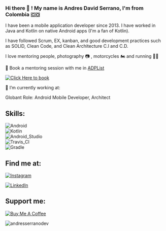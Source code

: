 ### Hi there 👋 ! My name is Andres David Serrano, I'm from Colombia 🇨🇴

I have been a mobile application developer since 2013. I have worked in Java and Kotlin on native Android apps (I'm a fan of Kotlin). 

I have followed Scrum, EX, kanban,  and good development practices such as SOLID, Clean Code, and Clean Architecture C.I and C.D.

I love mentoring people, photography 📷 , motorcycles 🏍️ and running 🏃‍♂️

📆  Book a mentoring session with me in [ADPList](https://adplist.org/mentors/andres-david-serrano)

[![Click Here to book](https://img.shields.io/badge/Click_Here_to_book-0095D5?style=for-the-badge&logo=Google+Calendar&logoColor=white&labelColor=101010)](https://adplist.org/mentors/andres-david-serrano)

🔭  I’m currently working at:

Globant
Role: Android Mobile Developer, Architect
 
## Skills:
![Android](https://img.shields.io/badge/Android-3DDC83?style=for-the-badge&logo=android&logoColor=white&labelColor=101010)</br>
![Kotlin](https://img.shields.io/badge/Kotlin-0095D5?style=for-the-badge&logo=kotlin&logoColor=white&labelColor=101010)</br>
![Android_Studio](https://img.shields.io/badge/Android_Studio-4285F4?style=for-the-badge&logo=android-studio&logoColor=white&labelColor=101010)</br>
![Travis_CI](https://img.shields.io/badge/Travis_CI-3EAAAF?style=for-the-badge&logo=Travis+CI&logoColor=white&labelColor=101010)</br>
![Gradle](https://img.shields.io/badge/Gradle-02303A?style=for-the-badge&logo=Gradle&logoColor=white&labelColor=101010)</br>


## Find me at:

[![Instagram](https://img.shields.io/badge/@andres.serrano.sv-B302BC?style=for-the-badge&logo=instagram&logoColor=white&labelColor=101010)](https://www.instagram.com/andres.david.sv/)

[![LinkedIn](https://img.shields.io/badge/Andres_Serrano-0095D5?style=for-the-badge&logo=linkedin&logoColor=white&labelColor=101010)](https://www.linkedin.com/in/andres-david-serrano-vivas-7b01059b/)


## Support me: 

[![Buy Me A Coffee](https://img.shields.io/badge/Buy_Me_A_Coffee-222222?style=for-the-badge&logo=Buy+Me+A+Coffee&logoColor=FFDD00&labelColor=101010)](https://www.buymeacoffee.com/andres.dev)




<img src="https://komarev.com/ghpvc/?username=andresserranodev&label=Profile%20views&color=0e75b6&style=flat" alt="andresserranodev"/> 


